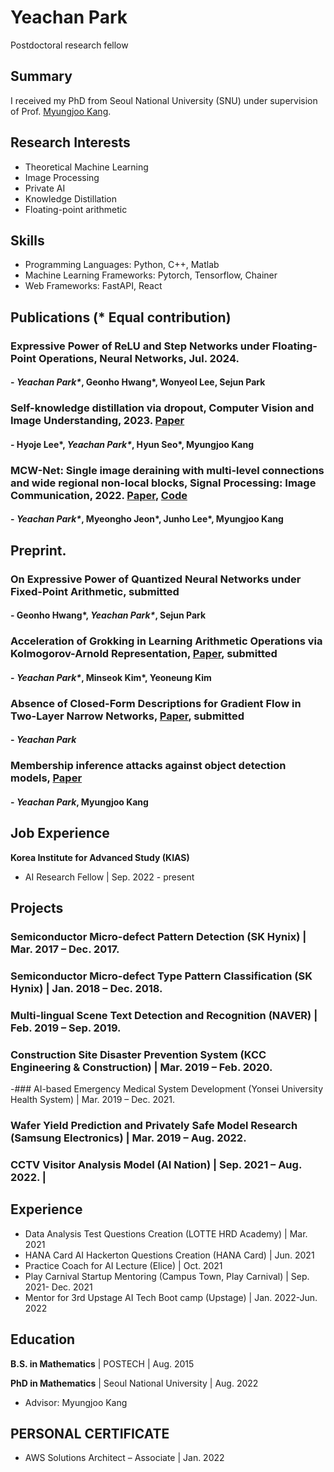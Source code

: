 # Yeachan Park
Postdoctoral research fellow

## Summary
I received my PhD from Seoul National University (SNU) under supervision of Prof. [Myungjoo Kang](https://www.ncia.snu.ac.kr/general-5-1). 

## Research Interests 
- Theoretical Machine Learning
- Image Processing
- Private AI
- Knowledge Distillation 
- Floating-point arithmetic

## Skills
- Programming Languages: Python, C++, Matlab
- Machine Learning Frameworks: Pytorch, Tensorflow, Chainer
- Web Frameworks: FastAPI, React

## Publications (* Equal contribution)
###  Expressive Power of ReLU and Step Networks under Floating-Point Operations, Neural Networks, Jul. 2024. 
#### - _Yeachan Park*_, Geonho Hwang*, Wonyeol Lee, Sejun Park
###  Self-knowledge distillation via dropout, Computer Vision and Image Understanding, 2023. [Paper](https://www.sciencedirect.com/science/article/abs/pii/S1077314223001005)
#### - Hyoje Lee*, _Yeachan Park*_, Hyun Seo*, Myungjoo Kang 
###  MCW-Net: Single image deraining with multi-level connections and wide regional non-local blocks, Signal Processing: Image Communication, 2022. [Paper](https://www.sciencedirect.com/science/article/abs/pii/S0923596522000431), [Code](https://github.com/yechanp/MCW-Net)
#### - _Yeachan Park*_, Myeongho Jeon*, Junho Lee*, Myungjoo Kang
  
## Preprint.
### On Expressive Power of Quantized Neural Networks under Fixed-Point Arithmetic, submitted
#### - Geonho Hwang*, _Yeachan Park*_, Sejun Park
### Acceleration of Grokking in Learning Arithmetic Operations via Kolmogorov-Arnold Representation, [Paper](https://arxiv.org/abs/2405.16658), submitted
#### - _Yeachan Park*_, Minseok Kim*, Yeoneung Kim
### Absence of Closed-Form Descriptions for Gradient Flow in Two-Layer Narrow Networks, [Paper](https://arxiv.org/abs/2408.08286), submitted
####  - _Yeachan Park_
### Membership inference attacks against object detection models, [Paper](https://arxiv.org/abs/2001.04011)
#### - _Yeachan Park_, Myungjoo Kang

## Job Experience
**Korea Institute for Advanced Study (KIAS)**   
- AI Research Fellow | Sep. 2022 - present


## Projects  
### Semiconductor Micro-defect Pattern Detection (SK Hynix) | Mar. 2017 – Dec. 2017.
### Semiconductor Micro-defect Type Pattern Classification (SK Hynix) | Jan. 2018 – Dec. 2018.
### Multi-lingual Scene Text Detection and Recognition (NAVER) | Feb. 2019 – Sep. 2019.
### Construction Site Disaster Prevention System (KCC Engineering & Construction) | Mar. 2019 – Feb. 2020.
-### AI-based Emergency Medical System Development (Yonsei University Health System) | Mar. 2019 – Dec. 2021.
### Wafer Yield Prediction and Privately Safe Model Research (Samsung Electronics) | Mar. 2019 – Aug. 2022.
### CCTV Visitor Analysis Model (AI Nation) | Sep. 2021 – Aug. 2022. |
  

## Experience 
- Data Analysis Test Questions Creation (LOTTE HRD Academy) | Mar. 2021 
- HANA Card AI Hackerton Questions Creation (HANA Card) | Jun. 2021 
- Practice Coach for AI Lecture (Elice) | Oct. 2021 
- Play Carnival Startup Mentoring (Campus Town, Play Carnival) | Sep. 2021- Dec. 2021 
- Mentor for 3rd Upstage AI Tech Boot camp (Upstage) |  Jan. 2022-Jun. 2022 

## Education
**B.S. in Mathematics** | POSTECH | Aug. 2015 

**PhD in Mathematics** | Seoul National University | Aug. 2022  
 - Advisor: Myungjoo Kang

## PERSONAL CERTIFICATE
- AWS Solutions Architect – Associate | Jan. 2022

